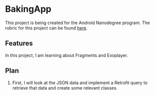 # BakingApp
This project is being created for the Android Nanodegree program. The rubric
for this project can be found [here](https://review.udacity.com/#!/rubrics/829/view).

## Features
In this project, I am learning about Fragments and Exoplayer.

## Plan
1. First, I will look at the JSON data and implement a Retrofit query to retrieve that data and create some relevant classes. 

